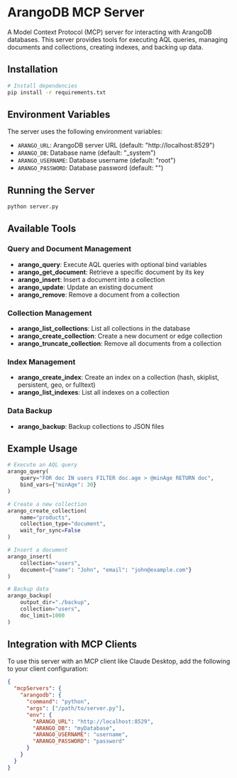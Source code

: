 # ArangoDB MCP Server

A Model Context Protocol (MCP) server for interacting with ArangoDB databases. This server provides tools for executing AQL queries, managing documents and collections, creating indexes, and backing up data.

## Installation

```bash
# Install dependencies
pip install -r requirements.txt
```

## Environment Variables

The server uses the following environment variables:

- `ARANGO_URL`: ArangoDB server URL (default: "http://localhost:8529")
- `ARANGO_DB`: Database name (default: "_system")
- `ARANGO_USERNAME`: Database username (default: "root")
- `ARANGO_PASSWORD`: Database password (default: "")

## Running the Server

```bash
python server.py
```

## Available Tools

### Query and Document Management

- **arango_query**: Execute AQL queries with optional bind variables
- **arango_get_document**: Retrieve a specific document by its key
- **arango_insert**: Insert a document into a collection
- **arango_update**: Update an existing document
- **arango_remove**: Remove a document from a collection

### Collection Management

- **arango_list_collections**: List all collections in the database
- **arango_create_collection**: Create a new document or edge collection
- **arango_truncate_collection**: Remove all documents from a collection

### Index Management

- **arango_create_index**: Create an index on a collection (hash, skiplist, persistent, geo, or fulltext)
- **arango_list_indexes**: List all indexes on a collection

### Data Backup

- **arango_backup**: Backup collections to JSON files

## Example Usage

```python
# Execute an AQL query
arango_query(
    query="FOR doc IN users FILTER doc.age > @minAge RETURN doc", 
    bind_vars={"minAge": 30}
)

# Create a new collection
arango_create_collection(
    name="products", 
    collection_type="document", 
    wait_for_sync=False
)

# Insert a document
arango_insert(
    collection="users", 
    document={"name": "John", "email": "john@example.com"}
)

# Backup data
arango_backup(
    output_dir="./backup", 
    collection="users", 
    doc_limit=1000
)
```

## Integration with MCP Clients

To use this server with an MCP client like Claude Desktop, add the following to your client configuration:

```json
{
  "mcpServers": {
    "arangodb": {
      "command": "python",
      "args": ["/path/to/server.py"],
      "env": {
        "ARANGO_URL": "http://localhost:8529",
        "ARANGO_DB": "myDatabase",
        "ARANGO_USERNAME": "username",
        "ARANGO_PASSWORD": "password"
      }
    }
  }
}
``` 